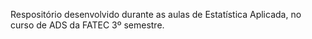Respositório desenvolvido durante as aulas de Estatística Aplicada, no curso de ADS da FATEC 3º semestre.
